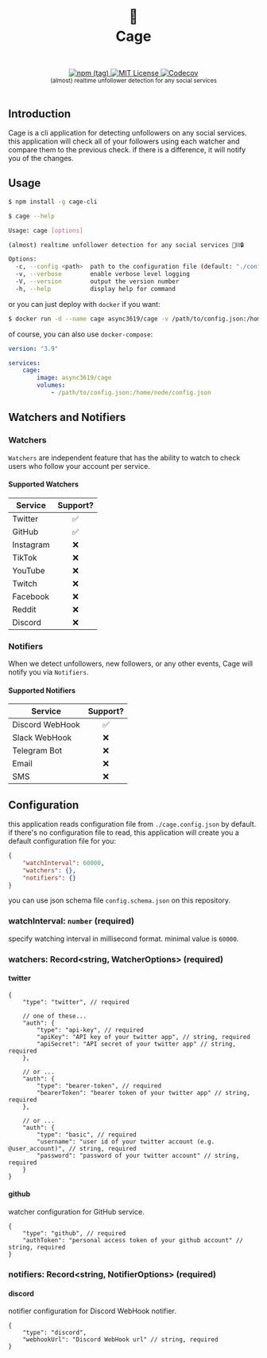<h1 align="center">
  <br />
  🦜
  <br />
  Cage
  <sup>
    <br />
    <br />
  </sup>    
</h1>

<div align="center">
    <a href="https://www.npmjs.com/package/cage-cli">
        <img alt="npm (tag)" src="https://img.shields.io/npm/v/cage-cli/dev?style=flat-square">
    </a>
    <a href="https://github.com/async3619/solv/blob/main/LICENSE">
        <img src="https://img.shields.io/github/license/async3619/solv.svg?style=flat-square" alt="MIT License" />
    </a>
    <a href="https://app.codecov.io/gh/async3619/cage">
        <img alt="Codecov" src="https://img.shields.io/codecov/c/github/async3619/cage?style=flat-square&token=97JBTXGXC8">
    </a>
    <br />
    <sup>(almost) realtime unfollower detection for any social services</sup>
    <br />
    <br />
</div>

## Introduction

Cage is a cli application for detecting unfollowers on any social services. this application will check all of your followers using each watcher and compare them to the previous check. if there is a difference, it will notify you of the changes.

## Usage

```bash
$ npm install -g cage-cli

$ cage --help

Usage: cage [options]

(almost) realtime unfollower detection for any social services 🦜⛓️🔒

Options:
  -c, --config <path>  path to the configuration file (default: "./config.json")
  -v, --verbose        enable verbose level logging
  -V, --version        output the version number
  -h, --help           display help for command
```

or you can just deploy with `docker` if you want:

```bash
$ docker run -d --name cage async3619/cage -v /path/to/config.json:/home/node/config.json
```

of course, you can also use `docker-compose`:

```yaml
version: "3.9"

services:
    cage:
        image: async3619/cage
        volumes:
            - /path/to/config.json:/home/node/config.json
```

## Watchers and Notifiers

### Watchers

`Watchers` are independent feature that has the ability to watch to check users who follow your account per service.

#### Supported Watchers

| Service   | Support? |
| --------- | :------: |
| Twitter   |    ✅    |
| GitHub    |    ✅    |
| Instagram |    ❌    |
| TikTok    |    ❌    |
| YouTube   |    ❌    |
| Twitch    |    ❌    |
| Facebook  |    ❌    |
| Reddit    |    ❌    |
| Discord   |    ❌    |

### Notifiers

When we detect unfollowers, new followers, or any other events, Cage will notify you via `Notifiers`.

#### Supported Notifiers

| Service         | Support? |
| --------------- | :------: |
| Discord WebHook |    ✅    |
| Slack WebHook   |    ❌    |
| Telegram Bot    |    ❌    |
| Email           |    ❌    |
| SMS             |    ❌    |

## Configuration

this application reads configuration file from `./cage.config.json` by default.
if there's no configuration file to read, this application will create you a default configuration file for you:

```json
{
    "watchInterval": 60000,
    "watchers": {},
    "notifiers": {}
}
```

you can use json schema file `config.schema.json` on this repository.

### watchInterval: `number` (required)

specify watching interval in millisecond format. minimal value is `60000`.

### watchers: Record<string, WatcherOptions> (required)

#### twitter

```json5
{
    "type": "twitter", // required

    // one of these...
    "auth": {
        "type": "api-key", // required
        "apiKey": "API key of your twitter app", // string, required
        "apiSecret": "API secret of your twitter app" // string, required
    },

    // or ...
    "auth": {
        "type": "bearer-token", // required
        "bearerToken": "bearer token of your twitter app" // string, required
    },

    // or ...
    "auth": {
        "type": "basic", // required
        "username": "user id of your twitter account (e.g. @user_account)", // string, required
        "password": "password of your twitter account" // string, required
    }
}
```

#### github

watcher configuration for GitHub service.

```json5
{
    "type": "github", // required
    "authToken": "personal access token of your github account" // string, required
}
```

### notifiers: Record<string, NotifierOptions> (required)

#### discord

notifier configuration for Discord WebHook notifier.

```json5
{
    "type": "discord",
    "webhookUrl": "Discord WebHook url" // string, required
}
```
